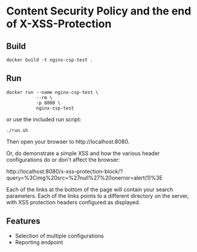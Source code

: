 # Content Security Policy and the end of X-XSS-Protection

## Build

```shell
docker build -t nginx-csp-test .
```

## Run

```shell
docker run --name nginx-csp-test \
           --rm \
           -p 8080 \
           nginx-csp-test
```

or use the included run script:

```shell
./run.sh
```

Then open your browser to http://localhost:8080.

Or, do demonstrate a simple XSS and how the various header configurations do or
don't affect the browser:

http://localhost:8080/x-xss-protection-block/?query=%3Cimg%20src=%27null%27%20onerror=alert(1)%3E

Each of the links at the bottom of the page will contain your search parameters.
Each of the links points to a different directory on the server, with XSS
protection headers configured as displayed.


## Features

* Selection of multiple configurations
* Reporting endpoint
